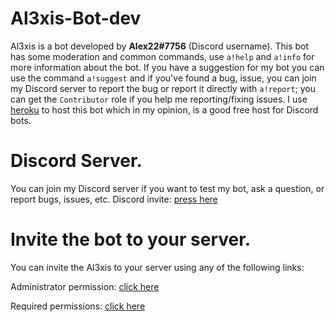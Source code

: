 # Al3xis-Bot-dev

Al3xis is a bot developed by **Alex22#7756** (Discord username). This bot has some moderation and common commands, use `a!help` and `a!info` for more information about the bot.
If you have a suggestion for my bot you can use the command `a!suggest` and if you've found a bug, issue, you can join my Discord server to report the bug or report it directly with `a!report`; you can get the `Contributor` role if you help me reporting/fixing issues.
I use [heroku](https://www.heroku.com/) to host this bot which in my opinion, is a good free host for Discord bots.


# Discord Server.
You can join my Discord server if you want to test my bot, ask a question, or report bugs, issues, etc.
Discord invite: [press here](https://discord.gg/AAJPHqNXUy)

# Invite the bot to your server.
You can invite the Al3xis to your server using any of the following links:

Administrator permission: [click here](https://discord.com/oauth2/authorize?client_id=768309916112650321&scope=bot&permissions=8)

Required permissions: [click here](https://discord.com/oauth2/authorize?client_id=768309916112650321&scope=bot&permissions=474311750)
